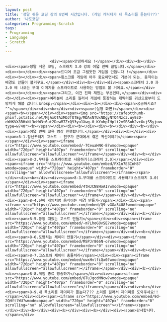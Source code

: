 ```yaml
---
layout: post
title: '정말 쉬운 코딩 강의 8번째 시간입니다. (게임 캐릭터가 내 목소리를 듣는다??)'
author: '나도코딩'
categories: Programming-Scratch
tags:
- Programming
- Language
- Scratch
-
---
```



<script> location.href='https://cafe.naver.com/develoid/855356' ; </script>


















						<div><span>안녕하세요 !</span></div><div><b></div><div><span>정말 쉬운 코딩, 스크래치 3.0 강의 여덟 번째 글입니다.</span></div><div><b></div><div><span>드디어 조금 그럴듯한 게임을 만듭니다 !</span></div><div><b></div><div><span>횡스크롤 게임에 아주 중요하면서도 기본이 되는, 움직이는 배경도 만들어 볼거구요.</span></div><div><b></div><div><span>스크래치 2.0 과 3.0 에 나오는 무대 이미지를 스프라이트로 사용하는 방법도 볼 거예요.</span></div><div><b></div><div><span>그리고, 이건 진짜 재밌는 부분인데,</span></div><div><b></div><div><span>여러분이 소리를 질러서 게임에 등장하는 캐릭터를 귀신으로부터 도망치게 해볼 겁니다.&nbsp;</span></div><div><b></div><div><span>궁금하시죠? ^^</span></div><div><b></div><div><span>(실행 화면)</span></div><div><span><b></span></div><div><span><img src="https://cafeptthumb-phinf.pstatic.net/MjAxOTAzMDJfOTEg/MDAxNTUxNDgyNTQ4Nzc3.uy9zD-cWHKVX8BHxNL3eHW3t6ut2DewM7ZrQ93yu1Xwg.0_KYohpIHpli2mSBSoh2vcOujS5yjuvwtmL20ucMyDEg.GIF.nadocoding/%EC%9E%A5%EB%82%9C%EA%BE%B8%EB%9F%AC%EA%B8%B0_%EA%B3%A0%EC%8A%A4%ED%8A%B8.gif?type=w740"><b></span></div><div><b></div><div><b></div><div><b></div><div><span>여덟 번째 교육 영상 진행합니다.</span></div><div><b></div><div><span>8-1.장난꾸러기 고스트 - 친구가 군대에서 겪은 귀신이야기</span><span> </span></div><div><span><iframe src="https://www.youtube.com/embed/-7CeuaHNK-E?wmode=opaque" width="720px" height="407px" frameborder="0" scrolling="no" allowfullscreen="allowfullscreen"></iframe></span></div><div><b></div><div><span>8-2.무대를 스프라이트로 사용하기(스크래치 2.0)</span></div><div><span><iframe src="https://www.youtube.com/embed/FX1n7E3InH8?wmode=opaque" width="720px" height="407px" frameborder="0" scrolling="no" allowfullscreen="allowfullscreen"></iframe></span></div><div><b></div><div><span>8-3.무대를 스프라이트로 사용하기(스크래치 3.0)</span></div><div><span><iframe src="https://www.youtube.com/embed/4tHJCN8HoAI?wmode=opaque" width="720px" height="407px" frameborder="0" scrolling="no" allowfullscreen="allowfullscreen"></iframe></span></div><div><b></div><div><span>8-4.진짜 게임처럼 움직이는 배경 만들기</span></div><div><span><iframe src="https://www.youtube.com/embed/Q9-vGGa34U8?wmode=opaque" width="720px" height="407px" frameborder="0" scrolling="no" allowfullscreen="allowfullscreen"></iframe></span></div><div><b></div><div><span>8-5.둥둥 떠있는 고스트 만들기</span></div><div><span><iframe src="https://www.youtube.com/embed/-m7LhoG0vSE?wmode=opaque" width="720px" height="407px" frameborder="0" scrolling="no" allowfullscreen="allowfullscreen"></iframe></span></div><div><b></div><div><span>8-6.도망치는 제이미 만들기</span></div><div><span><iframe src="https://www.youtube.com/embed/MSPJr866N-o?wmode=opaque" width="720px" height="407px" frameborder="0" scrolling="no" allowfullscreen="allowfullscreen"></iframe></span></div><div><b></div><div><span>8-7.고스트와 제이미 충돌처리</span></div><div><span><iframe src="https://www.youtube.com/embed/owxHvlfiQx0?wmode=opaque" width="720px" height="407px" frameborder="0" scrolling="no" allowfullscreen="allowfullscreen"></iframe></span></div><div><b></div><div><span>8-8.게임 종료 방송하기</span></div><div><span><iframe src="https://www.youtube.com/embed/6TuJgcdMNcw?wmode=opaque" width="720px" height="407px" frameborder="0" scrolling="no" allowfullscreen="allowfullscreen"></iframe></span></div><div><b></div><div><span>8-9.내 목소리를 제이미가 듣는다구?? 소리를 질러서 제이미를 도와주세요!!</span></div><div><span><iframe src="https://www.youtube.com/embed/9d-2QHftlWU?wmode=opaque" width="720px" height="407px" frameborder="0" scrolling="no" allowfullscreen="allowfullscreen"></iframe></span></div><div><b></div><div><b></div><div><b></div><div><span>감사합니다.</span></div>
